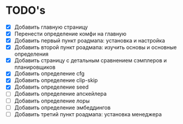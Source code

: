 # TODO's

- [x] Добавить главную страницу
- [x] Перенести определение комфи на главную
- [x] Добавить первый пункт роадмапа: установка и настройка
- [x] Добавить второй пункт роадмапа: изучить основы и основные определения
- [x] Добавить страницу с детальным сравнением сэмплеров и планировщиков
- [x] Добавить определение cfg
- [x] Добавить определение clip-skip
- [x] Добавить определение seed
- [ ] Добавить определение апскейлера
- [ ] Добавить определение лоры
- [ ] Добавить определение эмбеддингов
- [ ] Добавить третий пункт роадмапа: установка менеджера
